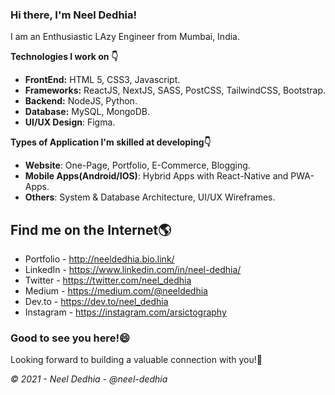 ### Hi there, I'm Neel Dedhia!

I am an Enthusiastic LAzy Engineer from Mumbai, India.

**Technologies I work on 👇**
- **FrontEnd:** HTML 5, CSS3, Javascript.
- **Frameworks:** ReactJS, NextJS, SASS, PostCSS, TailwindCSS, Bootstrap.
- **Backend:** NodeJS, Python.
- **Database:** MySQL, MongoDB.
- **UI/UX Design**: Figma.

**Types of Application I'm skilled at developing👇**
- **Website**: One-Page, Portfolio, E-Commerce, Blogging.
- **Mobile Apps(Android/IOS)**: Hybrid Apps with React-Native and PWA-Apps.
- **Others**: System & Database Architecture, UI/UX Wireframes.

## Find me on the Internet🌎
- Portfolio - http://neeldedhia.bio.link/
- LinkedIn - https://www.linkedin.com/in/neel-dedhia/
- Twitter - https://twitter.com/neel_dedhia
- Medium - https://medium.com/@neeldedhia
- Dev.to - https://dev.to/neel_dedhia
- Instagram - https://instagram.com/arsictography

### Good to see you here!😄

Looking forward to building a valuable connection with you!🤝

*© 2021 - Neel Dedhia - @neel-dedhia*
